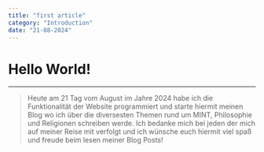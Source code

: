 ```yaml
---
title: "first article"
category: "Introduction"
date: "21-08-2024"
---
```


# Hello World!
------------------------------------------------
> Heute am 21 Tag vom August im Jahre 2024 habe ich die Funktionalität der Website programmiert und starte hiermit
meinen Blog wo ich über die diversesten Themen rund um MINT, Philosophie und Religionen schreiben werde. Ich bedanke mich bei jeden der mich auf meiner Reise mit verfolgt und ich wünsche euch hiermit viel spaß und freude beim lesen meiner Blog Posts!